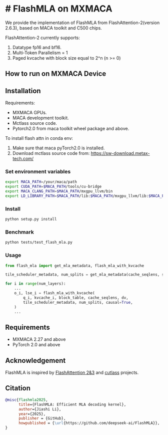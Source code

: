 # # FlashMLA on MXMACA

We provide the implementation of FlashMLA from FlashAttention-2(version 2.6.3), based on MACA toolkit and C500 chips.

FlashAttention-2 currently supports:
1. Datatype fp16 and bf16.
2. Multi-Token Parallelism = 1
3. Paged kvcache with block size equal to 2^n (n >= 0)

## How to run on MXMACA Device
## Installation

Requirements:
- MXMACA GPUs.
- MACA development toolkit.
- Mctlass source code.
- Pytorch2.0 from maca toolkit wheel package and above.

To install flash attn in conda env:
1. Make sure that maca pyTorch2.0 is installed.
2. Download mctlass source code from: https://sw-download.metax-tech.com/

### Set environment variables
```bash
export MACA_PATH=/your/maca/path
export CUDA_PATH=$MACA_PATH/tools/cu-bridge
export MACA_CLANG_PATH=$MACA_PATH/mxgpu_llvm/bin
export LD_LIBRARY_PATH=$MACA_PATH/lib:$MACA_PATH/mxgpu_llvm/lib:$MACA_PATH/ompi/lib:$LD_LIBRARY_PATH
```

### Install

```bash
python setup.py install
```

### Benchmark

```bash
python tests/test_flash_mla.py
```

### Usage

```python
from flash_mla import get_mla_metadata, flash_mla_with_kvcache

tile_scheduler_metadata, num_splits = get_mla_metadata(cache_seqlens, s_q * h_q // h_kv, h_kv)

for i in range(num_layers):
    ...
    o_i, lse_i = flash_mla_with_kvcache(
        q_i, kvcache_i, block_table, cache_seqlens, dv,
        tile_scheduler_metadata, num_splits, causal=True,
    )
    ...
```

## Requirements

- MXMACA 2.27 and above
- PyTorch 2.0 and above

## Acknowledgement

FlashMLA is inspired by [FlashAttention 2&3](https://github.com/dao-AILab/flash-attention/) and [cutlass](https://github.com/nvidia/cutlass) projects.



## Citation

```bibtex
@misc{flashmla2025,
      title={FlashMLA: Efficient MLA decoding kernel}, 
      author={Jiashi Li},
      year={2025},
      publisher = {GitHub},
      howpublished = {\url{https://github.com/deepseek-ai/FlashMLA}},
}
```
